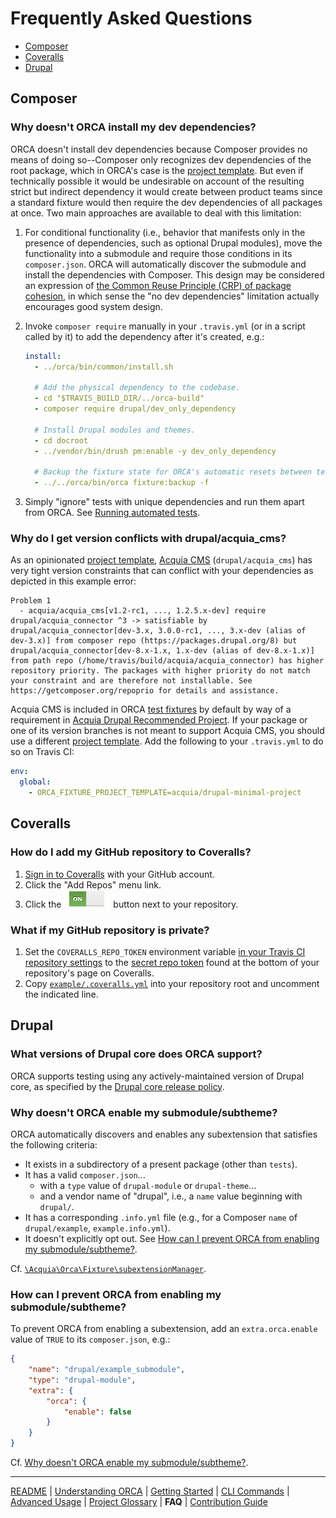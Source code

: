 # Frequently Asked Questions

* [Composer](#composer)
* [Coveralls](#coveralls)
* [Drupal](#drupal)

## Composer

### Why doesn't ORCA install my dev dependencies?

ORCA doesn't install dev dependencies because Composer provides no means of doing so--Composer only recognizes dev dependencies of the root package, which in ORCA's case is the [project template](glossary.md#project-template). But even if technically possible it would be undesirable on account of the resulting strict but indirect dependency it would create between product teams since a standard fixture would then require the dev dependencies of all packages at once. Two main approaches are available to deal with this limitation:

1. For conditional functionality (i.e., behavior that manifests only in the presence of dependencies, such as optional Drupal modules), move the functionality into a submodule and require those conditions in its `composer.json`. ORCA will automatically discover the submodule and install the dependencies with Composer. This design may be considered an expression of [the Common Reuse Principle (CRP) of package cohesion](https://en.wikipedia.org/wiki/Package_principles#Principles_of_package_cohesion), in which sense the "no dev dependencies" limitation actually encourages good system design.

1. Invoke `composer require` manually in your `.travis.yml` (or in a script called by it) to add the dependency after it's created, e.g.:

   ```yaml
   install:
     - ../orca/bin/common/install.sh

     # Add the physical dependency to the codebase.
     - cd "$TRAVIS_BUILD_DIR/../orca-build"
     - composer require drupal/dev_only_dependency

     # Install Drupal modules and themes.
     - cd docroot
     - ../vendor/bin/drush pm:enable -y dev_only_dependency

     # Backup the fixture state for ORCA's automatic resets between tests.
     - ../../orca/bin/orca fixture:backup -f
   ```

1. Simply "ignore" tests with unique dependencies and run them apart from ORCA. See [Running automated tests](getting-started.md#tagginggrouping).

### Why do I get version conflicts with drupal/acquia_cms?

As an opinionated [project template](glossary.md#project-template), [Acquia CMS](glossary.md#acquia-cms) (`drupal/acquia_cms`) has very tight version constraints that can conflict with your dependencies as depicted in this example error:

   ```
   Problem 1
     - acquia/acquia_cms[v1.2-rc1, ..., 1.2.5.x-dev] require drupal/acquia_connector ^3 -> satisfiable by drupal/acquia_connector[dev-3.x, 3.0.0-rc1, ..., 3.x-dev (alias of dev-3.x)] from composer repo (https://packages.drupal.org/8) but drupal/acquia_connector[dev-8.x-1.x, 1.x-dev (alias of dev-8.x-1.x)] from path repo (/home/travis/build/acquia/acquia_connector) has higher repository priority. The packages with higher priority do not match your constraint and are therefore not installable. See https://getcomposer.org/repoprio for details and assistance.
   ```

Acquia CMS is included in ORCA [test fixtures](glossary.md#test-fixture) by default by way of a requirement in [Acquia Drupal Recommended Project](glossary.md#acquia-drupal-recommended-project). If your package or one of its version branches is not meant to support Acquia CMS, you should use a different [project template](glossary.md#project-template). Add the following to your `.travis.yml` to do so on Travis CI:

   ```yaml
   env:
     global:
       - ORCA_FIXTURE_PROJECT_TEMPLATE=acquia/drupal-minimal-project
   ```

## Coveralls

### How do I add my GitHub repository to Coveralls?

1. [Sign in to Coveralls](https://coveralls.io/authorize/github) with your GitHub account.
1. Click the "Add Repos" menu link.
1. Click the !["Add your repository to Coveralls"](images/coveralls-button.png) button next to your repository.

### What if my GitHub repository is private?

1. Set the `COVERALLS_REPO_TOKEN` environment variable [in your Travis CI repository settings](https://docs.travis-ci.com/user/environment-variables/#defining-variables-in-repository-settings) to the [secret repo token](https://docs.coveralls.io/api-introduction#referencing-a-repository) found at the bottom of your repository's page on Coveralls.
1. Copy [`example/.coveralls.yml`](../example/.coveralls.yml) into your repository root and uncomment the indicated line.

## Drupal

### What versions of Drupal core does ORCA support?

ORCA supports testing using any actively-maintained version of Drupal core, as specified by the [Drupal core release policy](https://www.drupal.org/about/core/policies/core-release-cycles/schedule).  

### Why doesn't ORCA enable my submodule/subtheme?

ORCA automatically discovers and enables any subextension that satisfies the following criteria:

* It exists in a subdirectory of a present package (other than `tests`).
* It has a valid `composer.json`...
    * with a `type` value of `drupal-module` or `drupal-theme`...
    * and a vendor name of "drupal", i.e., a `name` value beginning with `drupal/`.
* It has a corresponding `.info.yml` file (e.g., for a Composer `name` of `drupal/example`, `example.info.yml`).
* It doesn't explicitly opt out. See [How can I prevent ORCA from enabling my submodule/subtheme?](#how-can-i-prevent-orca-from-enabling-my-submodulesubtheme).

Cf. [`\Acquia\Orca\Fixture\subextensionManager`](../src/Fixture/subextensionManager.php).

### How can I prevent ORCA from enabling my submodule/subtheme?

To prevent ORCA from enabling a subextension, add an `extra.orca.enable` value of `TRUE` to its `composer.json`, e.g.:

```json
{
    "name": "drupal/example_submodule",
    "type": "drupal-module",
    "extra": {
        "orca": {
            "enable": false
        }
    }
}

```

Cf. [Why doesn't ORCA enable my submodule/subtheme?](#why-doesnt-orca-enable-my-submodulesubtheme).

---

[README](README.md)
| [Understanding ORCA](understanding-orca.md)
| [Getting Started](getting-started.md)
| [CLI Commands](commands.md)
| [Advanced Usage](advanced-usage.md)
| [Project Glossary](glossary.md)
| **FAQ**
| [Contribution Guide](CONTRIBUTING.md)
